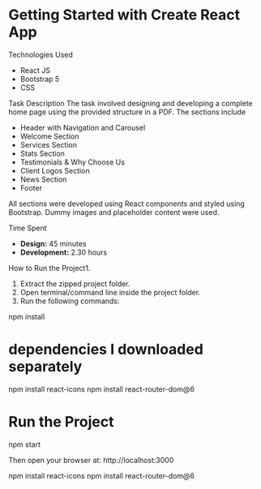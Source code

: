 # Getting Started with Create React App
Technologies Used

- React JS
- Bootstrap 5
- CSS

Task Description
The task involved designing and developing a complete home page using the provided structure in a PDF. The sections include

- Header with Navigation and Carousel
- Welcome Section
- Services Section
- Stats Section
- Testimonials & Why Choose Us
- Client Logos Section
- News Section
- Footer

All sections were developed using React components and styled using Bootstrap. Dummy images and placeholder content were used.

Time Spent

- **Design:** 45 minutes
- **Development:** 2.30 hours

How to Run the Project1. 
1. Extract the zipped project folder.
2. Open terminal/command line inside the project folder.
3. Run the following commands:

npm install
# dependencies I downloaded separately
npm install react-icons
npm install react-router-dom@6

# Run the Project
npm start

Then open your browser at: http://localhost:3000

npm install react-icons
npm install react-router-dom@6